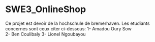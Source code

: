 # SWE3_OnlineShop
Ce projet est devoir de la hochschule de bremerhaven. Les etudiants concernes sont ceux citer ci-dessous: 
1- Amadou Oury Sow  
2- Ben Coulibaly
3- Lionel Ngoubayou
